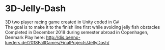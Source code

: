 # 3D-Jelly-Dash
3D two player racing game created in Unity coded in C#\
The goal is to make it to the finish line first while avoiding jelly fish obstacles\
Completed in December 2018 during semester abroad in Copenhagen, Denmark
Play here: http://dis.benno-lueders.de/2018FallGames/FinalProjects/JellyDash/

